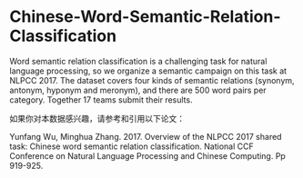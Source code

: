# Chinese-Word-Semantic-Relation-Classification
Word semantic relation classification is a challenging task for natural language processing, so we organize a semantic campaign on this task at NLPCC 2017. The dataset covers four kinds of semantic relations (synonym, antonym, hyponym and meronym), and there are 500 word pairs per category. Together 17 teams submit their results. 

如果你对本数据感兴趣，请参考和引用以下论文：

Yunfang Wu, Minghua Zhang. 2017. Overview of the NLPCC 2017 shared task: Chinese word semantic relation classification. National CCF Conference on Natural Language Processing and Chinese Computing. Pp 919-925. 
